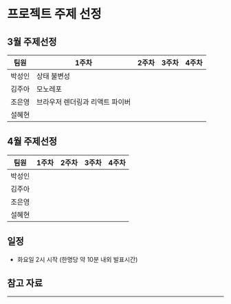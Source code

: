 # 프로젝트 주제 선정

## 3월 주제선정

| 팀원   | 1주차       | 2주차 | 3주차 | 4주차 |
| ------ | ----------- | ----- | ----- | ----- |
| 박성인 | 상태 불변성 |       |       |       |
| 김주아 | 모노레포 |       |       |       |
| 조은영 | 브라우저 렌더링과 리액트 파이버 |       |       |       |
| 설혜현 |             |       |       |       |

## 4월 주제선정

| 팀원   | 1주차 | 2주차 | 3주차 | 4주차 |
| ------ | ----- | ----- | ----- | ----- |
| 박성인 |       |       |       |       |
| 김주아 |       |       |       |       |
| 조은영 |       |       |       |       |
| 설혜현 |       |       |       |       |

## 일정

- 화요일 2시 시작 (한명당 약 10분 내외 발표시간)

## 참고 자료

---
